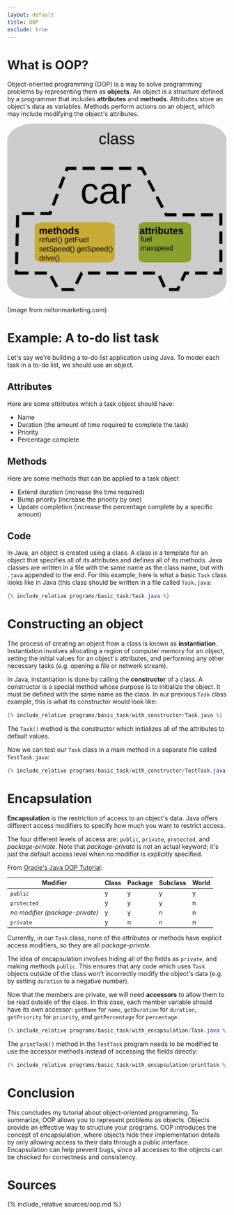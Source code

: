 ```yaml
---
layout: default
title: OOP
exclude: true
---
```


# What is OOP?

Object-oriented programming (OOP) is a way to solve programming problems by representing them as **objects**. An object is a structure defined by a programmer that includes **attributes** and **methods**. Attributes store an object's data as variables. Methods perform actions on an object, which may include modifying the object's attributes.

![](/img/oop.png)

(Image from miltonmarketing.com)

# Example: A to-do list task

Let's say we're building a to-do list application using Java. To model each task in a to-do list, we should use an object.

## Attributes
Here are some attributes which a task object should have:
- Name
- Duration (the amount of time required to complete the task)
- Priority
- Percentage complete

## Methods
Here are some methods that can be applied to a task object 
- Extend duration (increase the time required)
- Bump priority (increase the priority by one)
- Update completion (increase the percentage complete by a specific amount)

## Code
In Java, an object is created using a class. A class is a template for an object that specifies all of its attributes and defines all of its methods. Java classes are written in a file with the same name as the class name, but with `.java` appended to the end. For this example, here is what a basic `Task` class looks like in Java (this class should be written in a file called `Task.java`:

```java
{% include_relative programs/basic_task/Task.java %}
```

# Constructing an object

The process of creating an object from a class is known as **instantiation**. Instantiation involves allocating a region of computer memory for an object, setting the initial values for an object's attributes, and performing any other necessary tasks (e.g. opening a file or network stream).

In Java, instantiation is done by calling the **constructor** of a class. A constructor is a special method whose purpose is to initialize the object. It must be defined with the same name as the class. In our previous `Task` class example, this is what its constructor would look like:

```java
{% include_relative programs/basic_task/with_constructor/Task.java %}
```

The `Task()` method is the constructor which initializes all of the attributes to default values.

Now we can test our `Task` class in a main method in a separate file called `TestTask.java`:

```java
{% include_relative programs/basic_task/with_constructor/TestTask.java %}
```

# Encapsulation

**Encapsulation** is the restriction of access to an object's data. Java offers different access modifiers to specify how much you want to restrict access. 

The four different levels of access are: `public`, `private`, `protected`, and *package-private*. Note that *package-private* is not an actual keyword; it's just the default access level when no modifier is explicitly specified.

From [Oracle's Java OOP Tutorial](https://docs.oracle.com/javase/tutorial/java/javaOO/accesscontrol.html):

|Modifier|Class|Package|Subclass|World|
|--------|-----|-------|--------|-----|
|`public`|y|y|y|y|
|`protected`|y|y|y|n|
|*no modifier (package-private)*|y|y|n|n|
|`private`|y|n|n|n|

Currently, in our `Task` class, none of the attributes or methods have explicit access modifiers, so they are all *package-private*.

The idea of encapsulation involves hiding all of the fields as `private`, and making methods `public`. This ensures that any code which uses `Task` objects outside of the class won't incorrectly modify the object's data (e.g. by setting `duration` to a negative number).

Now that the members are private, we will need **accessors** to allow them to be read outside of the class. In this case, each member variable should have its own accessor: `getName` for `name`, `getDuration` for `duration`, `getPriority` for `priority`, and `getPercentage` for `percentage`.

```java
{% include_relative programs/basic_task/with_encapsulation/Task.java %}
```

The `printTask()` method in the `TestTask` program needs to be modified to use the accessor methods instead of accessing the fields directly:

```java
{% include_relative programs/basic_task/with_encapsulation/printTask %}
```

# Conclusion

This concludes my tutorial about object-oriented programming. To summarize, OOP allows you to represent problems as objects. Objects provide an effective way to structure your programs. OOP introduces the concept of encapsulation, where objects hide their implementation details by only allowing access to their data through a public interface. Encapsulation can help prevent bugs, since all accesses to the objects can be checked for correctness and consistency.

# Sources
{% include_relative sources/oop.md %}
